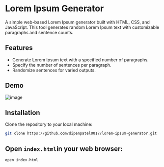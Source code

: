 # Lorem Ipsum Generator

A simple web-based Lorem Ipsum generator built with HTML, CSS, and JavaScript. This tool generates random Lorem Ipsum text with customizable paragraphs and sentence counts.

## Features

- Generate Lorem Ipsum text with a specified number of paragraphs.
- Specify the number of sentences per paragraph.
- Randomize sentences for varied outputs.

## Demo

![image](https://github.com/dipenpatel0017/Lorem-Ipsum-Generator/assets/154975783/36df657c-8de9-4408-87d7-8d4e6eb62a86)
## Installation

Clone the repository to your local machine:

```bash
git clone https://github.com/dipenpatel0017/lorem-ipsum-generator.git
```
## Open `index.html`in your web browser:
```bash
open index.html
